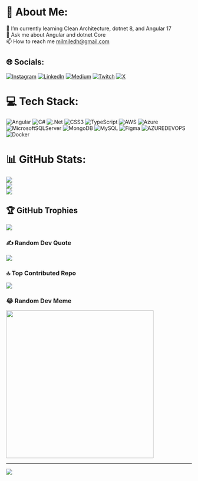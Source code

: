 # 💫 About Me:
🌱 I’m currently learning Clean Architecture, dotnet 8, and Angular 17<br>💬 Ask me about Angular and dotnet Core<br>📫 How to reach me milmiledh@gmail.com


## 🌐 Socials:
[![Instagram](https://img.shields.io/badge/Instagram-%23E4405F.svg?logo=Instagram&logoColor=white)](https://instagram.com/dev_milmile) [![LinkedIn](https://img.shields.io/badge/LinkedIn-%230077B5.svg?logo=linkedin&logoColor=white)](https://linkedin.com/in/devendramilmile) [![Medium](https://img.shields.io/badge/Medium-12100E?logo=medium&logoColor=white)](https://medium.com/@dev_milmile) [![Twitch](https://img.shields.io/badge/Twitch-%239146FF.svg?logo=Twitch&logoColor=white)](https://twitch.tv/dev_milmile) [![X](https://img.shields.io/badge/X-black.svg?logo=X&logoColor=white)](https://x.com/dev_milmile) 

# 💻 Tech Stack:
![Angular](https://img.shields.io/badge/angular-%23DD0031.svg?style=flat&logo=angular&logoColor=white) ![C#](https://img.shields.io/badge/c%23-%23239120.svg?style=flat&logo=csharp&logoColor=white) ![.Net](https://img.shields.io/badge/.NET-5C2D91?style=flat&logo=.net&logoColor=white) ![CSS3](https://img.shields.io/badge/css3-%231572B6.svg?style=flat&logo=css3&logoColor=white) ![TypeScript](https://img.shields.io/badge/typescript-%23007ACC.svg?style=flat&logo=typescript&logoColor=white) ![AWS](https://img.shields.io/badge/AWS-%23FF9900.svg?style=flat&logo=amazon-aws&logoColor=white) ![Azure](https://img.shields.io/badge/azure-%230072C6.svg?style=flat&logo=microsoftazure&logoColor=white) ![MicrosoftSQLServer](https://img.shields.io/badge/Microsoft%20SQL%20Server-CC2927?style=flat&logo=microsoft%20sql%20server&logoColor=white) ![MongoDB](https://img.shields.io/badge/MongoDB-%234ea94b.svg?style=flat&logo=mongodb&logoColor=white) ![MySQL](https://img.shields.io/badge/mysql-%2300000f.svg?style=flat&logo=mysql&logoColor=white) ![Figma](https://img.shields.io/badge/figma-%23F24E1E.svg?style=flat&logo=figma&logoColor=white) ![AZUREDEVOPS](https://img.shields.io/badge/azuredevops-0078D7.svg?style=flat&logo=azuredevops&logoColor=white&color=%230078D7) ![Docker](https://img.shields.io/badge/docker-%230db7ed.svg?style=flat&logo=docker&logoColor=white)
# 📊 GitHub Stats:
![](https://github-readme-stats.vercel.app/api?username=devendramilmile121&theme=darcula&hide_border=false&include_all_commits=true&count_private=true)<br/>
![](https://github-readme-streak-stats.herokuapp.com/?user=devendramilmile121&theme=darcula&hide_border=false)<br/>
![](https://github-readme-stats.vercel.app/api/top-langs/?username=devendramilmile121&theme=darcula&hide_border=false&include_all_commits=true&count_private=true&layout=compact)

## 🏆 GitHub Trophies
![](https://github-profile-trophy.vercel.app/?username=devendramilmile121&theme=radical&no-frame=false&no-bg=true&margin-w=4)

### ✍️ Random Dev Quote
![](https://quotes-github-readme.vercel.app/api?type=horizontal&theme=radical)

### 🔝 Top Contributed Repo
![](https://github-contributor-stats.vercel.app/api?username=devendramilmile121&limit=5&theme=monokai&combine_all_yearly_contributions=true)

### 😂 Random Dev Meme
<img src='https://randommeme-five.vercel.app/' style="height: 400px;"/>

---
[![](https://visitcount.itsvg.in/api?id=devendramilmile121&icon=5&color=4)](https://visitcount.itsvg.in)

<!-- Proudly created with GPRM ( https://gprm.itsvg.in ) -->
